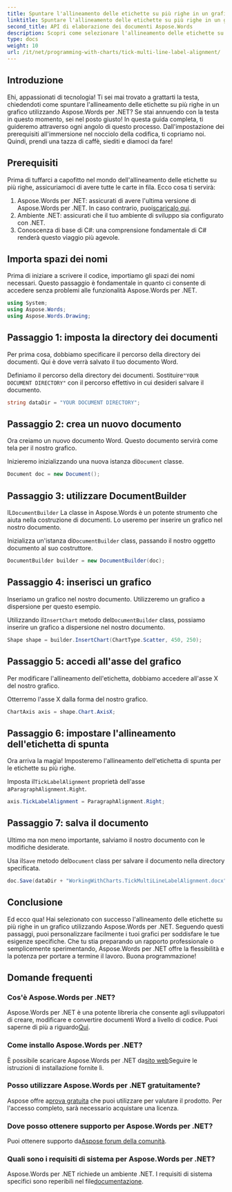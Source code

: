 ```yaml
---
title: Spuntare l'allineamento delle etichette su più righe in un grafico
linktitle: Spuntare l'allineamento delle etichette su più righe in un grafico
second_title: API di elaborazione dei documenti Aspose.Words
description: Scopri come selezionare l'allineamento delle etichette su più righe in un grafico utilizzando Aspose.Words per .NET con la nostra guida dettagliata passo passo. Perfetto per sviluppatori di tutti i livelli.
type: docs
weight: 10
url: /it/net/programming-with-charts/tick-multi-line-label-alignment/
---
```

## Introduzione

Ehi, appassionati di tecnologia! Ti sei mai trovato a grattarti la testa, chiedendoti come spuntare l'allineamento delle etichette su più righe in un grafico utilizzando Aspose.Words per .NET? Se stai annuendo con la testa in questo momento, sei nel posto giusto! In questa guida completa, ti guideremo attraverso ogni angolo di questo processo. Dall'impostazione dei prerequisiti all'immersione nel nocciolo della codifica, ti copriamo noi. Quindi, prendi una tazza di caffè, siediti e diamoci da fare!

## Prerequisiti

Prima di tuffarci a capofitto nel mondo dell'allineamento delle etichette su più righe, assicuriamoci di avere tutte le carte in fila. Ecco cosa ti servirà:

1.  Aspose.Words per .NET: assicurati di avere l'ultima versione di Aspose.Words per .NET. In caso contrario, puoi[scaricalo qui](https://releases.aspose.com/words/net/).
2. Ambiente .NET: assicurati che il tuo ambiente di sviluppo sia configurato con .NET.
3. Conoscenza di base di C#: una comprensione fondamentale di C# renderà questo viaggio più agevole.

## Importa spazi dei nomi

Prima di iniziare a scrivere il codice, importiamo gli spazi dei nomi necessari. Questo passaggio è fondamentale in quanto ci consente di accedere senza problemi alle funzionalità Aspose.Words per .NET.

```csharp
using System;
using Aspose.Words;
using Aspose.Words.Drawing;
```

## Passaggio 1: imposta la directory dei documenti

Per prima cosa, dobbiamo specificare il percorso della directory dei documenti. Qui è dove verrà salvato il tuo documento Word.


 Definiamo il percorso della directory dei documenti. Sostituire`"YOUR DOCUMENT DIRECTORY"` con il percorso effettivo in cui desideri salvare il documento.

```csharp
string dataDir = "YOUR DOCUMENT DIRECTORY";
```

## Passaggio 2: crea un nuovo documento

Ora creiamo un nuovo documento Word. Questo documento servirà come tela per il nostro grafico.

 Inizieremo inizializzando una nuova istanza di`Document` classe.

```csharp
Document doc = new Document();
```

## Passaggio 3: utilizzare DocumentBuilder

 IL`DocumentBuilder` La classe in Aspose.Words è un potente strumento che aiuta nella costruzione di documenti. Lo useremo per inserire un grafico nel nostro documento.

 Inizializza un'istanza di`DocumentBuilder` class, passando il nostro oggetto documento al suo costruttore.

```csharp
DocumentBuilder builder = new DocumentBuilder(doc);
```

## Passaggio 4: inserisci un grafico

Inseriamo un grafico nel nostro documento. Utilizzeremo un grafico a dispersione per questo esempio.

 Utilizzando il`InsertChart` metodo del`DocumentBuilder` class, possiamo inserire un grafico a dispersione nel nostro documento.

```csharp
Shape shape = builder.InsertChart(ChartType.Scatter, 450, 250);
```

## Passaggio 5: accedi all'asse del grafico

Per modificare l'allineamento dell'etichetta, dobbiamo accedere all'asse X del nostro grafico.

Otterremo l'asse X dalla forma del nostro grafico.

```csharp
ChartAxis axis = shape.Chart.AxisX;
```

## Passaggio 6: impostare l'allineamento dell'etichetta di spunta

Ora arriva la magia! Imposteremo l'allineamento dell'etichetta di spunta per le etichette su più righe.

 Imposta il`TickLabelAlignment` proprietà dell'asse a`ParagraphAlignment.Right`.

```csharp
axis.TickLabelAlignment = ParagraphAlignment.Right;
```

## Passaggio 7: salva il documento

Ultimo ma non meno importante, salviamo il nostro documento con le modifiche desiderate.

 Usa il`Save` metodo del`Document` class per salvare il documento nella directory specificata.

```csharp
doc.Save(dataDir + "WorkingWithCharts.TickMultiLineLabelAlignment.docx");
```

## Conclusione

Ed ecco qua! Hai selezionato con successo l'allineamento delle etichette su più righe in un grafico utilizzando Aspose.Words per .NET. Seguendo questi passaggi, puoi personalizzare facilmente i tuoi grafici per soddisfare le tue esigenze specifiche. Che tu stia preparando un rapporto professionale o semplicemente sperimentando, Aspose.Words per .NET offre la flessibilità e la potenza per portare a termine il lavoro. Buona programmazione!

## Domande frequenti

### Cos'è Aspose.Words per .NET?

 Aspose.Words per .NET è una potente libreria che consente agli sviluppatori di creare, modificare e convertire documenti Word a livello di codice. Puoi saperne di più a riguardo[Qui](https://reference.aspose.com/words/net/).

### Come installo Aspose.Words per .NET?

 È possibile scaricare Aspose.Words per .NET da[sito web](https://releases.aspose.com/words/net/)Seguire le istruzioni di installazione fornite lì.

### Posso utilizzare Aspose.Words per .NET gratuitamente?

 Aspose offre a[prova gratuita](https://releases.aspose.com/) che puoi utilizzare per valutare il prodotto. Per l'accesso completo, sarà necessario acquistare una licenza.

### Dove posso ottenere supporto per Aspose.Words per .NET?

 Puoi ottenere supporto da[Aspose forum della comunità](https://forum.aspose.com/c/words/8).

### Quali sono i requisiti di sistema per Aspose.Words per .NET?

 Aspose.Words per .NET richiede un ambiente .NET. I requisiti di sistema specifici sono reperibili nel file[documentazione](https://reference.aspose.com/words/net/).